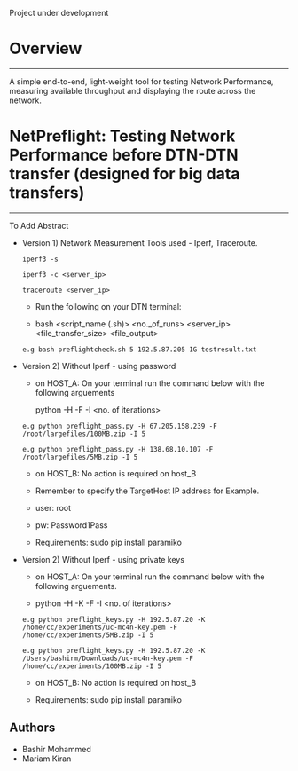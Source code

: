 Project under development


# Overview
---------
A simple end-to-end, light-weight tool for testing Network Performance, measuring available throughput and displaying the route across the network.

# NetPreflight: Testing Network Performance before DTN-DTN transfer (designed for big data transfers)
------------------------------------------------------------------------------

To Add Abstract

* Version 1) Network Measurement Tools used - Iperf, Traceroute.

  ```iperf3 -s ```
  
  ```iperf3 -c <server_ip>```
  
  ```traceroute <server_ip>```

    * Run the following on your DTN terminal:

    * bash <script_name (.sh)> <no._of_runs> <server_ip> <file_transfer_size> <file_output>

  ```e.g bash preflightcheck.sh 5 192.5.87.205 1G testresult.txt```
  

* Version 2) Without Iperf - using password

    * on HOST_A: On your terminal run the command below with the following arguements        
                                                                                        
      python <scriptname> -H <TargetHostIPaddress> -F <targetFile> -I <no. of iterations>   
                                                                                        
     ```e.g python preflight_pass.py -H 67.205.158.239 -F /root/largefiles/100MB.zip -I 5```
     
     ```e.g python preflight_pass.py -H 138.68.10.107 -F /root/largefiles/5MB.zip -I 5```
     
     * on HOST_B: No action is required on host_B
   
     * Remember to specify the TargetHost IP address for Example.                             
     * user: root  
     * pw: Password1Pass                                                                      
     * Requirements: sudo pip install paramiko
     
     
* Version 2) Without Iperf - using private keys

    * on HOST_A: On your terminal run the command below with the following arguements.        
                                                                                        
    * python <scriptname> -H <TargetHostIPaddress> -K <KeyFilepath>  -F <targetFile> -I <no. of iterations>   
                                                                                        
     ```e.g python preflight_keys.py -H 192.5.87.20 -K /home/cc/experiments/uc-mc4n-key.pem -F /home/cc/experiments/5MB.zip -I 5```
     
     ```e.g python preflight_keys.py -H 192.5.87.20 -K /Users/bashirm/Downloads/uc-mc4n-key.pem -F /home/cc/experiments/100MB.zip -I 5 ```
     
     * on HOST_B: No action is required on host_B
     
     * Requirements: sudo pip install paramiko

    

Authors
---------
- Bashir Mohammed
- Mariam Kiran
